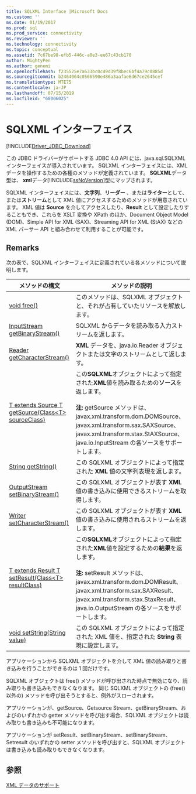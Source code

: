 ```yaml
---
title: SQLXML Interface |Microsoft Docs
ms.custom: ''
ms.date: 01/19/2017
ms.prod: sql
ms.prod_service: connectivity
ms.reviewer: ''
ms.technology: connectivity
ms.topic: conceptual
ms.assetid: 7c67be98-efb5-446c-a0e3-ee67c43cb170
author: MightyPen
ms.author: genemi
ms.openlocfilehash: f235525e7a633bc0c49d39f8bec6bf4a79c0885d
ms.sourcegitcommit: b2464064c0566590e486a3aafae6d67ce2645cef
ms.translationtype: MTE75
ms.contentlocale: ja-JP
ms.lasthandoff: 07/15/2019
ms.locfileid: "68006025"
---
```

# <a name="sqlxml-interface"></a>SQLXML インターフェイス

[!INCLUDE[Driver_JDBC_Download](../../includes/driver_jdbc_download.md)]

この JDBC ドライバーがサポートする JDBC 4.0 API には、java.sql.SQLXML インターフェイスが導入されています。 SQLXML インターフェイスには、XML データを操作するための各種のメソッドが定義されています。 **SQLXML**データ型は、 **xml**データ[!INCLUDE[ssNoVersion](../../includes/ssnoversion-md.md)]型にマップされます。  
  
SQLXML インターフェイスには、**文字列**、**リーダー** 、または**ライター**として、または**ストリーム**として XML 値にアクセスするためのメソッドが用意されています。 XML 値は **Source** を介してアクセスしたり、**Result** として設定したりすることもでき、これらを XSLT 変換や XPath のほか、Document Object Model (DOM)、Simple API for XML (SAX)、Streaming API for XML (StAX) などの XML パーサー API と組み合わせて利用することが可能です。  
  
## <a name="remarks"></a>Remarks  

次の表で、SQLXML インターフェイスに定義されている各メソッドについて説明します。  
  
|メソッドの構文|メソッドの説明|  
|-------------------|------------------------|  
|[void free()](https://go.microsoft.com/fwlink/?LinkId=131685)|このメソッドは、SQLXML オブジェクトと、それが占有していたリソースを解放します。|  
|[InputStream getBinaryStream()](https://go.microsoft.com/fwlink/?LinkId=131754)|SQLXML からデータを読み取る入力ストリームを返します。|  
|[Reader getCharacterStream()](https://go.microsoft.com/fwlink/?LinkId=131755)|**XML** データを、java.io.Reader オブジェクトまたは文字のストリームとして返します。|  
|[T extends Source T getSource(Class\<T> sourceClass)](https://go.microsoft.com/fwlink/?LinkId=131756)|この**SQLXML**オブジェクトによって指定された**XML**値を読み取るための**ソース**を返します。<br /><br /> **注:** getSource メソッドは、javax.xml.transform.dom.DOMSource、javax.xml.transform.sax.SAXSource、javax.xml.transform.stax.StAXSource、java.io.InputStream の各ソースをサポートします。|  
|[String getString()](https://go.microsoft.com/fwlink/?LinkId=131757)|この SQLXML オブジェクトによって指定された **XML** 値の文字列表現を返します。|  
|[OutputStream setBinaryStream()](https://go.microsoft.com/fwlink/?LinkId=131758)|この SQLXML オブジェクトが表す **XML** 値の書き込みに使用できるストリームを取得します。|  
|[Writer setCharacterStream()](https://go.microsoft.com/fwlink/?LinkId=131759)|この SQLXML オブジェクトが表す **XML** 値の書き込みに使用されるストリームを返します。|  
|[T extends Result T setResult(Class\<T> resultClass)](https://go.microsoft.com/fwlink/?LinkId=131760)|この**SQLXML**オブジェクトによって指定された**XML**値を設定するための**結果**を返します。<br /><br /> **注:** setResult メソッドは、javax.xml.transform.dom.DOMResult、javax.xml.transform.sax.SAXResult、javax.xml.transform.stax.StaxResult、java.io.OutputStream の各ソースをサポートします。|  
|[void setString(String value)](https://go.microsoft.com/fwlink/?LinkId=131762)|この SQLXML オブジェクトによって指定された XML 値を、指定された **String** 表現に設定します。|  
  
アプリケーションから SQLXML オブジェクトを介して XML 値の読み取りと書き込みを行うことができるのは 1 回だけです。  
  
SQLXML オブジェクトは free() メソッドが呼び出された時点で無効になり、読み取りも書き込みもできなくなります。 同じ SQLXML オブジェクトの (free() 以外の) メソッドを呼び出そうとすると、例外がスローされます。  
  
アプリケーションが、getSource、Getsource Stream、getBinaryStream、およびのいずれかの getter メソッドを呼び出す場合、SQLXML オブジェクトは読み取りも書き込みも不可能になります。  
  
アプリケーションが setResult、setBinaryStream、setBinaryStream、Setresult のいずれかの setter メソッドを呼び出すと、SQLXML オブジェクトは書き込みも読み取りもできなくなります。  
  
## <a name="see-also"></a>参照  

[XML データのサポート](../../connect/jdbc/supporting-xml-data.md)  

